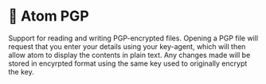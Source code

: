 # :key: Atom PGP

Support for reading and writing PGP-encrypted files. Opening a PGP file will request that you enter your details using your key-agent, which will then allow atom to display the contents in plain text. Any changes made will be stored in encyrpted format using the same key used to originally encrypt the key. 
